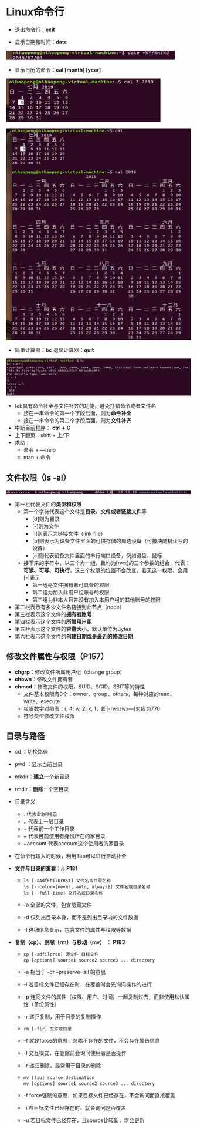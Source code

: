 # Linux命令行

* 退出命令行：**exit**

* 显示日期和时间：**date**

![1562586587699](../images/1562586587699.png)

* 显示日历的命令：**cal [month] [year]**

![1562586699496](../images/1562586699496.png)

![1562586625530](../images/1562586625530.png)

* 简单计算器：**bc**		退出计算器：**quit**

![1562586862432](../images/1562586862432.png)

* tab具有命令补全与文件补齐的功能，避免打错命令或者文件名
  * 接在一串命令的第一个字段后面，则为**命令补全**
  * 接在一串命令的第二个字段后面，则为**文件补齐**
* 中断目前程序： **ctrl + C**
* 上下翻页：shift + 上/下
* 求助：
  * 命令 + —help
  * man + 命令



## 文件权限（ls -al）

![1563007096936](../images/1563007096936.png)

* 第一栏代表文件的**类型和权限**
  * 第一个字符代表这个文件是**目录、文件或者链接文件**等
    * [d]则为目录
    * [-]则为文件
    * [l]则表示为链接文件（link file）
    * [b]则表示为设备文件里面的可供存储的周边设备（可按块随机读写的设备）
    * [c]则代表设备文件里面的串行端口设备，例如键盘、鼠标
  * 接下来的字符中，以三个为一组，且均为[rwx]的三个参数的组合，代表：**可读、可写、可执行**，这三个权限的位置不会改变，若无这一权限，会用[-]表示
    * 第一组是文件拥有者可具备的权限
    * 第二组为加入此用户组账号的权限
    * 第三组为非本人且并没有加入本用户组的其他账号的权限
* 第二栏表示有多少文件名链接到此节点（node）
* 第三栏表示这个文件的**拥有者账号**
* 第四栏表示这个文件的**所属用户组**
* 第五栏表示这个文件的**容量大小**，默认单位为Bytes
* 第六栏表示这个文件的**创建日期或是最近的修改日期**



## 修改文件属性与权限（P157）

* **chgrp**：修改文件所属用户组（change group）
* **chown**：修改文件拥有者
* **chmod**：修改文件的权限，SUID、SGID、SBIT等的特性
  * 文件基本权限有9个：owner、group、others，每种对应的read、write、execute
  * 权限数字对照表：r, 4; w, 2; x, 1，即[-rwxrwx—]对应为770
  * 符号类型修改文件权限



## 目录与路径

* cd ：切换路径

* pwd ：显示当前目录

* mkdir：**建立**一个新目录

* rmdir：**删除**一个空目录

* 目录含义

  * .	代表此层目录
  * ..   代表上一层目录
  * $-$  代表前一个工作目录
  * ~   代表目前使用者身份所在的家目录
  * ~account   代表account这个使用者的家目录

* 在命令行输入的时候，利用Tab可以进行自动补全

* **文件与目录的查看**：$ls$  **P181**

  * ```shell
    ls [-aAdfFhilnrRSt] 文件名或目录名称
    ls [--color={never, auto, always}] 文件名或目录名称
    ls [--full-time] 文件名或目录名称
    ```

    

  * -a 	全部的文件，包含隐藏文件

  * -d     仅列出目录本身，而不是列出目录内的文件数据

  * -l      详细信息显示，包含文件的属性与权限等数据

* **复制（cp）、删除（rm）与移动（mv）** ： **P183**

  * ```shell
    cp [-adfilprsu] 源文件 目标文件
    cp [options] source1 source2 source3 ... directory
    ```

  * -a  相当于 -dr –preserve=all 的意思

  * -i   若目标文件已经存在时，在覆盖时会先询问操作的进行

  * -p  连同文件的属性（权限、用户、时间）一起复制过去，而非使用默认属性（备份属性）

  * -r   递归复制，用于目录的复制操作

  * ```shell
    rm [-fir] 文件或目录
    ```

  * -f   就是force的意思，忽略不存在的文件，不会存在警告信息

  * -I   交互模式，在删除前会询问使用者是否操作

  * -r   递归删除，最常用于目录的删除

  * ```shell
    mv [fiu] source destination
    mv [options] source1 source2 source3 ... directory
    ```

  * -f   force强制的意思，如果目标文件已经存在，不会询问而直接覆盖

  * -i   若目标文件已经存在时，就会询问是否覆盖

  * -u  若目标文件已经存在，且source比较新，才会更新